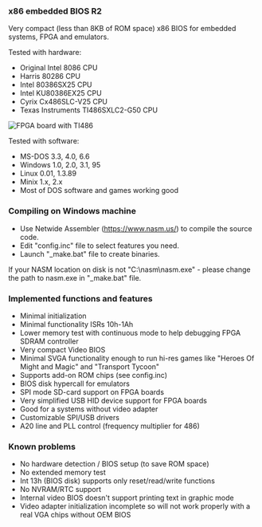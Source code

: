 ### x86 embedded BIOS R2
Very compact (less than 8KB of ROM space) x86 BIOS for embedded systems, FPGA and emulators.

Tested with hardware:
* Original Intel 8086 CPU
* Harris 80286 CPU
* Intel 80386SX25 CPU
* Intel KU80386EX25 CPU
* Cyrix Cx486SLC-V25 CPU
* Texas Instruments TI486SXLC2-G50 CPU

![FPGA board with TI486](https://github.com/b-dmitry1/BIOS/blob/main/BoardTI486.jpg)

Tested with software:
* MS-DOS 3.3, 4.0, 6.6
* Windows 1.0, 2.0, 3.1, 95
* Linux 0.01, 1.3.89
* Minix 1.x, 2.x
* Most of DOS software and games working good

### Compiling on Windows machine

* Use Netwide Assembler (https://www.nasm.us/) to compile the source code.
* Edit "config.inc" file to select features you need.
* Launch "\_make.bat" file to create binaries.

If your NASM location on disk is not "C:\nasm\nasm.exe" - please change the path to nasm.exe in "\_make.bat" file.

### Implemented functions and features
* Minimal initialization
* Minimal functionality ISRs 10h-1Ah
* Lower memory test with continuous mode to help debugging FPGA SDRAM controller
* Very compact Video BIOS
* Minimal SVGA functionality enough to run hi-res games like "Heroes Of Might and Magic" and "Transport Tycoon"
* Supports add-on ROM chips (see config.inc)
* BIOS disk hypercall for emulators
* SPI mode SD-card support on FPGA boards
* Very simplified USB HID device support for FPGA boards
* Good for a systems without video adapter
* Customizable SPI/USB drivers
* A20 line and PLL control (frequency multiplier for 486)

### Known problems
* No hardware detection / BIOS setup (to save ROM space)
* No extended memory test
* Int 13h (BIOS disk) supports only reset/read/write functions
* No NVRAM/RTC support
* Internal video BIOS doesn't support printing text in graphic mode
* Video adapter initialization incomplete so will not work properly with a real VGA chips without OEM BIOS
